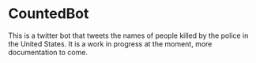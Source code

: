 # CountedBot

This is a twitter bot that tweets the names of people killed by the police
in the United States. It is a work in progress at the moment, more documentation to come.

 




